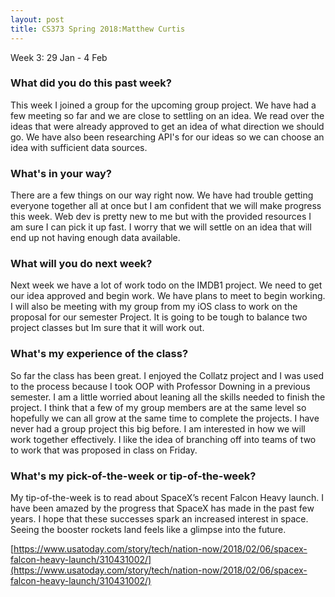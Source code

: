 ```yaml
---
layout: post
title: CS373 Spring 2018:Matthew Curtis
---
```

Week 3: 29 Jan - 4 Feb

### What did you do this past week?

This week I joined a group for the upcoming group project. We have had a few meeting so far and we are close to settling on an idea. We read over the ideas that were already approved to get an idea of what direction we should go. We have also been researching API's for our ideas so we can choose an idea with sufficient data sources. 

### What's in your way?

There are a few things on our way right now. We have had trouble getting everyone together all at once but I am confident that we will make progress this week. Web dev is pretty new to me but with the provided resources I am sure I can pick it up fast. I worry that we will settle on an idea that will end up not having enough data available.  

### What will you do next week?

Next week we have a lot of work todo on the IMDB1 project. We need to get our idea approved and begin work. We have plans to meet to begin working. I will also be meeting with my group from my iOS class to work on the proposal for our semester Project. It is going to be tough to balance two project classes but Im sure that it will work out. 

### What's my experience of the class?

So far the class has been great. I enjoyed the Collatz project and I was used to the process because I took OOP with Professor Downing in a previous semester. I am a little worried about leaning all the skills needed to finish the project. I think that a few of my group members are at the same level so hopefully we can all grow at the same time to complete the projects. I have never had a group project this big before. I am interested in how we will work together effectively. I like the idea of branching off into teams of two to work that was proposed in class on Friday.

### What's my pick-of-the-week or tip-of-the-week?

My tip-of-the-week is to read about SpaceX’s recent Falcon Heavy launch. I have been amazed  by the progress that SpaceX has made in the past few years. I hope that these successes spark an increased interest in space. Seeing the booster rockets land feels like a glimpse into the future. 

[https://www.usatoday.com/story/tech/nation-now/2018/02/06/spacex-falcon-heavy-launch/310431002/](https://www.usatoday.com/story/tech/nation-now/2018/02/06/spacex-falcon-heavy-launch/310431002/)
